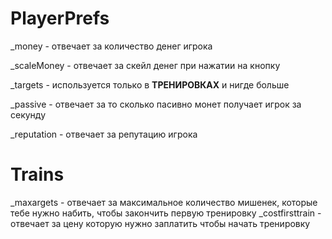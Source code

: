 # PlayerPrefs 
_money - отвечает за количество денег игрока 

_scaleMoney - отвечает за скейл денег при нажатии на кнопку 

_targets - используется только в **ТРЕНИРОВКАХ** и нигде больше

_passive - отвечает за то сколько пасивно монет получает игрок за секунду

_reputation - отвечает за репутацию игрока

# Trains

_maxargets - отвечает за максимальное количество мишенек, которые тебе нужно набить, чтобы закончить первую тренировку 
_costfirsttrain - отвечает за цену которую нужно заплатить чтобы начать тренировку